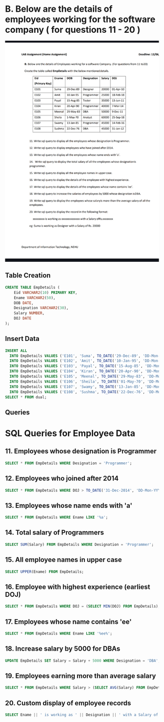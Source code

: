 
# B. Below are the details of employees working for the software company ( for questions 11 - 20 )
![Supplier Table](./company_employee.jpg)

## Table Creation

```sql
CREATE TABLE EmpDetails (
    Eid VARCHAR2(10) PRIMARY KEY,
    Ename VARCHAR2(50),
    DOB DATE,
    Designation VARCHAR2(30),
    Salary NUMBER,
    DOJ DATE
);
```

## Insert Data

```sql
INSERT ALL
  INTO EmpDetails VALUES ('E101', 'Suma', TO_DATE('29-Dec-89', 'DD-Mon-YY'), 'Designer', 20000, TO_DATE('01-Apr-10', 'DD-Mon-YY'))
  INTO EmpDetails VALUES ('E102', 'Amit', TO_DATE('10-Jan-95', 'DD-Mon-YY'), 'Programmer', 25000, TO_DATE('18-Feb-18', 'DD-Mon-YY'))
  INTO EmpDetails VALUES ('E103', 'Payal', TO_DATE('15-Aug-85', 'DD-Mon-YY'), 'Tester', 35000, TO_DATE('13-Jun-11', 'DD-Mon-YY'))
  INTO EmpDetails VALUES ('E104', 'Kiran', TO_DATE('20-Apr-90', 'DD-Mon-YY'), 'Programmer', 40000, TO_DATE('07-Mar-14', 'DD-Mon-YY'))
  INTO EmpDetails VALUES ('E105', 'Meenal', TO_DATE('29-May-83', 'DD-Mon-YY'), 'DBA', 50000, TO_DATE('09-Dec-11', 'DD-Mon-YY'))
  INTO EmpDetails VALUES ('E106', 'Sheila', TO_DATE('01-May-70', 'DD-Mon-YY'), 'Analyst', 60000, TO_DATE('25-Sep-18', 'DD-Mon-YY'))
  INTO EmpDetails VALUES ('E107', 'Swamy', TO_DATE('13-Jan-85', 'DD-Mon-YY'), 'Programmer', 45000, TO_DATE('14-Feb-16', 'DD-Mon-YY'))
  INTO EmpDetails VALUES ('E108', 'Sushma', TO_DATE('22-Dec-76', 'DD-Mon-YY'), 'DBA', 45000, TO_DATE('31-Jan-12', 'DD-Mon-YY'))
SELECT * FROM dual;

```

## Queries


# SQL Queries for Employee Data

## 11. Employees whose designation is Programmer
```sql
SELECT * FROM EmpDetails WHERE Designation = 'Programmer';
```

## 12. Employees who joined after 2014
```sql
SELECT * FROM EmpDetails WHERE DOJ > TO_DATE('31-Dec-2014', 'DD-Mon-YYYY');
```

## 13. Employees whose name ends with 'a'
```sql
SELECT * FROM EmpDetails WHERE Ename LIKE '%a';
```

## 14. Total salary of Programmers
```sql
SELECT SUM(Salary) FROM EmpDetails WHERE Designation = 'Programmer';
```

## 15. All employee names in upper case
```sql
SELECT UPPER(Ename) FROM EmpDetails;
```

## 16. Employee with highest experience (earliest DOJ)
```sql
SELECT * FROM EmpDetails WHERE DOJ = (SELECT MIN(DOJ) FROM EmpDetails);
```

## 17. Employees whose name contains 'ee'
```sql
SELECT * FROM EmpDetails WHERE Ename LIKE '%ee%';
```

## 18. Increase salary by 5000 for DBAs
```sql
UPDATE EmpDetails SET Salary = Salary + 5000 WHERE Designation = 'DBA';
```

## 19. Employees earning more than average salary
```sql
SELECT * FROM EmpDetails WHERE Salary > (SELECT AVG(Salary) FROM EmpDetails);
```

## 20. Custom display of employee records
```sql
SELECT Ename || ' is working as ' || Designation || ' with a Salary of Rs. ' || Salary AS Employee_Info FROM EmpDetails;
```
